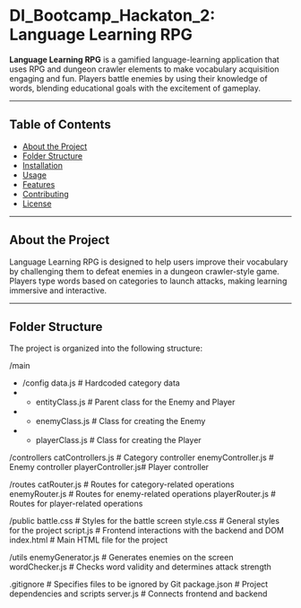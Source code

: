 # DI_Bootcamp_Hackaton_2: Language Learning RPG

**Language Learning RPG** is a gamified language-learning application that uses RPG and dungeon crawler elements to make vocabulary acquisition engaging and fun. Players battle enemies by using their knowledge of words, blending educational goals with the excitement of gameplay.

---

## Table of Contents
- [About the Project](#about-the-project)
- [Folder Structure](#folder-structure)
- [Installation](#installation)
- [Usage](#usage)
- [Features](#features)
- [Contributing](#contributing)
- [License](#license)

---

## About the Project
Language Learning RPG is designed to help users improve their vocabulary by challenging them to defeat enemies in a dungeon crawler-style game. Players type words based on categories to launch attacks, making learning immersive and interactive.

---

## Folder Structure
The project is organized into the following structure:

/main 
* /config data.js # Hardcoded category data 
* * entityClass.js # Parent class for the Enemy and Player 
* * enemyClass.js # Class for creating the Enemy 
* * playerClass.js # Class for creating the Player

/controllers catControllers.js # Category controller enemyController.js # Enemy controller playerController.js# Player controller

/routes catRouter.js # Routes for category-related operations enemyRouter.js # Routes for enemy-related operations playerRouter.js # Routes for player-related operations

/public battle.css # Styles for the battle screen style.css # General styles for the project script.js # Frontend interactions with the backend and DOM index.html # Main HTML file for the project

/utils enemyGenerator.js # Generates enemies on the screen wordChecker.js # Checks word validity and determines attack strength

.gitignore # Specifies files to be ignored by Git package.json # Project dependencies and scripts server.js # Connects frontend and backend